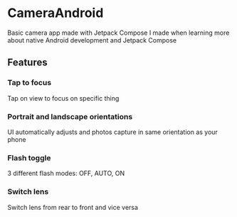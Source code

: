 # CameraAndroid
Basic camera app made with Jetpack Compose I made when learning more about native Android development and Jetpack Compose

## Features

### Tap to focus

Tap on view to focus on specific thing

### Portrait and landscape orientations

UI automatically adjusts and photos capture in same orientation as your phone

### Flash toggle

3 different flash modes: OFF, AUTO, ON

### Switch lens

Switch lens from rear to front and vice versa